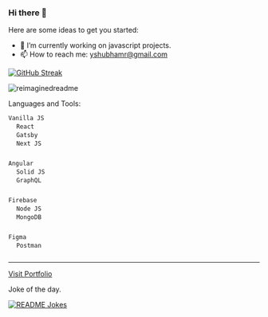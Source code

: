 ### Hi there 👋


Here are some ideas to get you started:

- 🔭 I’m currently working on javascript projects.
- 📫 How to reach me: yshubhamr@gmail.com

[![GitHub Streak](https://streak-stats.demolab.com/?user=shubhamryaduvanshi&theme=ocean-gradient)](https://git.io/streak-stats)

<img src="https://myreadme.vercel.app/api/embed/shubhamryaduvanshi?panels=userstatistics,toprepositories,toplanguages,commitgraph" alt="reimaginedreadme" />

Languages and Tools:

<code>Vanilla JS <img height='12px' src="https://upload.wikimedia.org/wikipedia/commons/6/6a/JavaScript-logo.png"></img></code>
<code>React <img height='12px' src='https://styles.redditmedia.com/t5_2su6s/styles/communityIcon_4g1uo0kd87c61.png' /></code>
<code>Gatsby <img height='12px' src='https://encrypted-tbn0.gstatic.com/images?q=tbn:ANd9GcTxIgLnBBbg58iIwIeJSheGNJmt3Vq8plBafvJNA0KWEWPuqfh95X8dXTVDbaA68NTsMbU&usqp=CAU' /></code>
<code>Next JS <img height='12px' src='https://images.ctfassets.net/23aumh6u8s0i/c04wENP3FnbevwdWzrePs/1e2739fa6d0aa5192cf89599e009da4e/nextjs' /> </code>

<code>Angular <img height='12px' src='https://upload.wikimedia.org/wikipedia/commons/thumb/c/cf/Angular_full_color_logo.svg/1200px-Angular_full_color_logo.svg.png'/></code>
<code>Solid JS <img height='12px' src='https://repository-images.githubusercontent.com/130884470/ad63fd00-7ab2-11ea-9c57-6c114391183a' /></code>
<code>GraphQL <img height='12px' src='https://upload.wikimedia.org/wikipedia/commons/thumb/1/17/GraphQL_Logo.svg/1200px-GraphQL_Logo.svg.png' /></code>

<code>Firebase <img height='12px' src='https://miro.medium.com/max/300/1*R4c8lHBHuH5qyqOtZb3h-w.png' /></code>
<code>Node JS <img height='12px' src='https://nodejs.org/static/images/logo-hexagon-card.png' /></code>
<code>MongoDB <img height='12px' src='https://pbs.twimg.com/profile_images/1452637606559326217/GFz_P-5e_400x400.png'/></code>

<code>Figma <img height='12px' src='https://upload.wikimedia.org/wikipedia/commons/3/33/Figma-logo.svg' /></code>
<code>Postman <img height='12px' src='https://media.slid.es/uploads/327261/images/5065937/pm-logo-vert.png' /></code>

---
[Visit Portfolio ](https://shubhamydv.netlify.app/)

Joke of the day.

<a href="https://readme-jokes.vercel.app"><img align="center" src="https://readme-jokes.vercel.app/api" alt="README Jokes"></a>

